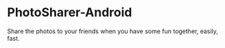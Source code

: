 # PhotoSharer-Android
Share the photos to your friends when you have some fun together, easily, fast.
